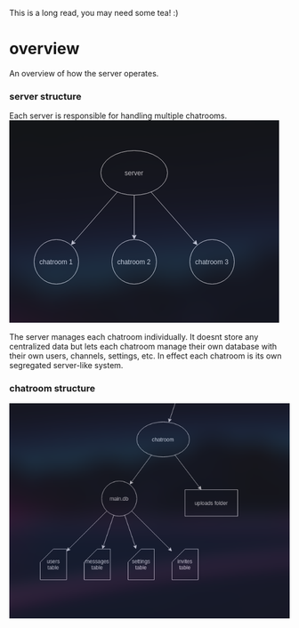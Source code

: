 This is a long read, you may need some tea!  :)

# overview
An overview of how the server operates.


### server structure
Each server is responsible for handling multiple chatrooms.<br />
![image of server structure](images/single_server_base_nice.png)

The server manages each chatroom individually. It doesnt store any centralized data but lets each chatroom manage their own database with their own users, channels, settings, etc. In effect each chatroom is its own segregated server-like system.


### chatroom structure

![image of server structure](images/chatroom_nice.png)
